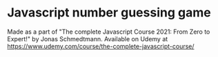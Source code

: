 # Javascript number guessing game

Made as a part of "The complete Javascript Course 2021: From Zero to Expert!" by Jonas Schmedtmann. Available on Udemy at https://www.udemy.com/course/the-complete-javascript-course/
